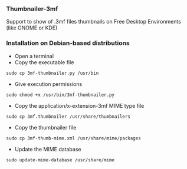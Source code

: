 ### Thumbnailer-3mf
Support to show of .3mf files thumbnails on Free Desktop Environments (like GNOME or KDE)

### Installation on Debian-based distributions

- Open a terminal
- Copy the executable file

```
sudo cp 3mf-thumbnailer.py /usr/bin
```
- Give execution permissions
```
sudo chmod +x /usr/bin/3mf-thumbnailer.py
```
- Copy the  application/x-extension-3mf MIME type file
```
sudo cp 3mf.thumbnailer /usr/share/thumbnailers
```
- Copy the thumbnailer file
```
sudo cp 3mf-thumb-mime.xml /usr/share/mime/packages
```
- Update the MIME database
```
sudo update-mime-database /usr/share/mime
```

